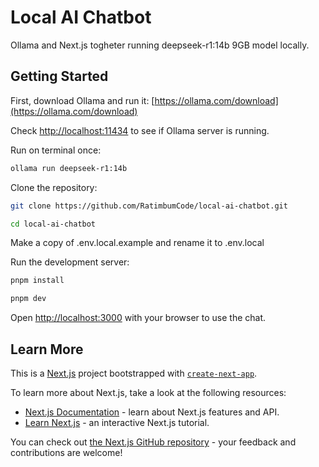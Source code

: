 # Local AI Chatbot

Ollama and Next.js togheter running deepseek-r1:14b 9GB model locally.

## Getting Started

First, download Ollama and run it:
[https://ollama.com/download](https://ollama.com/download)

Check [http://localhost:11434](http://localhost:11434) to see if Ollama server is running.

Run on terminal once:

```bash
ollama run deepseek-r1:14b
```

Clone the repository:

```bash
git clone https://github.com/RatimbumCode/local-ai-chatbot.git

cd local-ai-chatbot
```

Make a copy of .env.local.example and rename it to .env.local

Run the development server:

```bash
pnpm install

pnpm dev
```

Open [http://localhost:3000](http://localhost:3000) with your browser to use the chat.

## Learn More

This is a [Next.js](https://nextjs.org) project bootstrapped with [`create-next-app`](https://nextjs.org/docs/app/api-reference/cli/create-next-app).

To learn more about Next.js, take a look at the following resources:

- [Next.js Documentation](https://nextjs.org/docs) - learn about Next.js features and API.
- [Learn Next.js](https://nextjs.org/learn) - an interactive Next.js tutorial.

You can check out [the Next.js GitHub repository](https://github.com/vercel/next.js) - your feedback and contributions are welcome!

